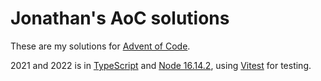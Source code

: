 # Jonathan's AoC solutions

These are my solutions for [Advent of Code](https://adventofcode.com/).

2021 and 2022 is in [TypeScript](https://www.typescriptlang.org/) and [Node 16.14.2](https://nodejs.org/en/), using [Vitest](https://vitest.dev/) for testing.
